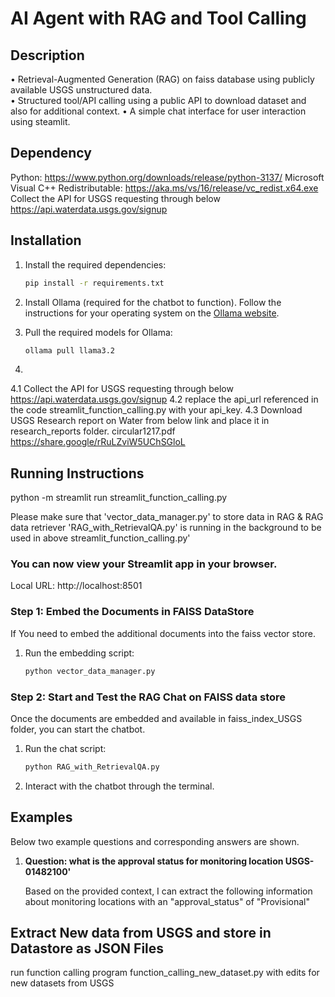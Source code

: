 # AI Agent with RAG and Tool Calling

## Description
• Retrieval-Augmented Generation (RAG) on faiss database using publicly available USGS unstructured data. <br>
• Structured tool/API calling using a public API to download dataset and also for additional context.
• A simple chat interface for user interaction using steamlit.

## Dependency 
Python: 
    https://www.python.org/downloads/release/python-3137/
Microsoft Visual C++ Redistributable: 
    https://aka.ms/vs/16/release/vc_redist.x64.exe
Collect the API for USGS requesting through below
    https://api.waterdata.usgs.gov/signup

## Installation

1. Install the required dependencies:
   ```bash
   pip install -r requirements.txt
   ```

2. Install Ollama (required for the chatbot to function). Follow the instructions for your operating system on the [Ollama website](https://ollama.ai/).

3. Pull the required models for Ollama:
   ```bash
   ollama pull llama3.2
   ```

4.  
4.1 Collect the API for USGS requesting through below
    https://api.waterdata.usgs.gov/signup
4.2 replace the api_url referenced in the code streamlit_function_calling.py with your api_key.
4.3 Download USGS Research report on Water from below link and place it in research_reports folder.
    circular1217.pdf https://share.google/rRuLZviW5UChSGloL


## Running Instructions

python -m streamlit run streamlit_function_calling.py

Please make sure that 'vector_data_manager.py' to store data in RAG & 
RAG data retriever 'RAG_with_RetrievalQA.py' is running in the background 
to be used in above streamlit_function_calling.py'

### You can now view your Streamlit app in your browser.

  Local URL: http://localhost:8501


### Step 1: Embed the Documents in FAISS DataStore
If You need to embed the additional documents into the faiss vector store.

1. Run the embedding script:
   ```bash
   python vector_data_manager.py
   ```

### Step 2: Start and Test the RAG Chat on FAISS data store
Once the documents are embedded and available in faiss_index_USGS folder, you can start the chatbot.

1. Run the chat script:
   ```bash
   python RAG_with_RetrievalQA.py
   ```
2. Interact with the chatbot through the terminal.

## Examples
Below two example questions and corresponding answers are shown.

1. **Question: what is the approval status for monitoring location USGS-01482100'**

    Based on the provided context, I can extract the following information about monitoring locations with an "approval_status" of "Provisional"

## Extract New data from USGS and store in Datastore as JSON Files

 run function calling program function_calling_new_dataset.py with edits for new datasets from USGS

